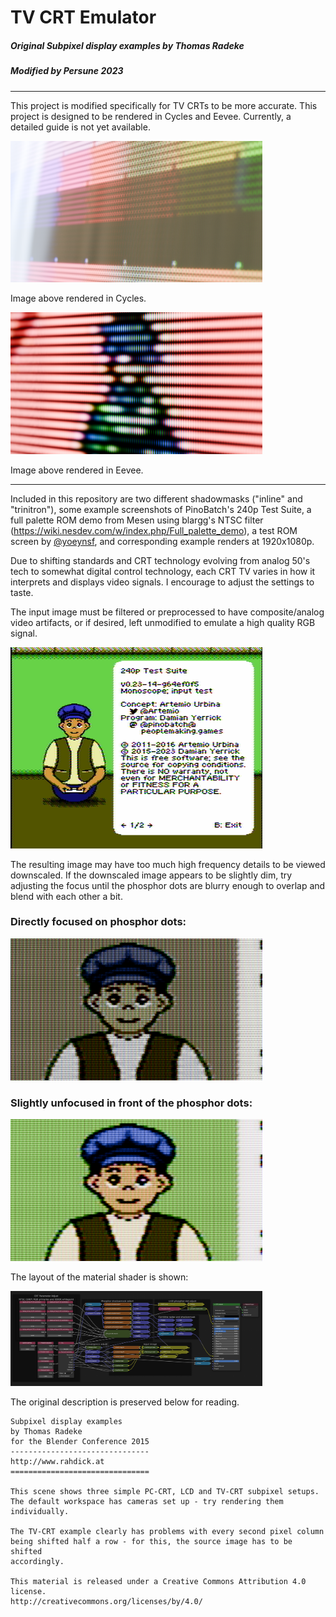 # TV CRT Emulator

##### Original Subpixel display examples by Thomas Radeke

##### Modified by Persune 2023

------

This project is modified specifically for TV CRTs to be more accurate. This project is designed to be rendered in Cycles and Eevee. Currently, a detailed guide is not yet available.

<img src="renders/testpalette_on_0.png" style="max-width:80%;" />

Image above rendered in Cycles.

<img src="renders/yoeyrom1_0.png" style="max-width:80%;" />

Image above rendered in Eevee.

------

Included in this repository are two different shadowmasks ("inline" and "trinitron"), some example screenshots of PinoBatch's 240p Test Suite, a full palette ROM demo from Mesen using blargg's NTSC filter (https://wiki.nesdev.com/w/index.php/Full_palette_demo), a test ROM screen by [@yoeynsf](https://github.com/yoeynsf), and corresponding example renders at 1920x1080p.

Due to shifting standards and CRT technology evolving from analog 50's tech to somewhat digital control technology, each CRT TV varies in how it interprets and displays video signals. I encourage to adjust the settings to taste.

The input image must be filtered or preprocessed to have composite/analog video artifacts, or if desired, left unmodified to emulate a high quality RGB signal.

<img src="texture/240pee_000.png" style="max-width:80%;" />

The resulting image may have too much high frequency details to be viewed downscaled. If the downscaled image appears to be slightly dim, try adjusting the focus until the phosphor dots are blurry enough to overlap and blend with each other a bit.

### Directly focused on phosphor dots:

<img src="renders/testsuite1_0.png" style="max-width:80%;" />

### Slightly unfocused in front of the phosphor dots:

<img src="renders\testsuite1_blur_0.png" style="max-width:80%;" />



The layout of the material shader is shown:

<img src="subpixel_example.png" style="max-width:80%;" />

The original description is preserved below for reading.

```
Subpixel display examples
by Thomas Radeke
for the Blender Conference 2015
-------------------------------
http://www.rahdick.at
===============================

This scene shows three simple PC-CRT, LCD and TV-CRT subpixel setups.
The default workspace has cameras set up - try rendering them individually.

The TV-CRT example clearly has problems with every second pixel column
being shifted half a row - for this, the source image has to be shifted
accordingly.

This material is released under a Creative Commons Attribution 4.0 license.
http://creativecommons.org/licenses/by/4.0/
```

